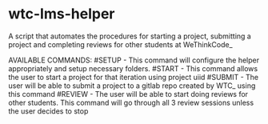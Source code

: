 # wtc-lms-helper
A script that automates the procedures for starting a project, submitting a project and completing reviews for other students at WeThinkCode_

AVAILABLE COMMANDS:
#SETUP - This command will configure the helper appropriately and setup necessary folders.
#START - This command allows the user to start a project for that iteration using project uiid
#SUBMIT - The user will be able to submit a project to a gitlab repo created by WTC_ using this command
#REVIEW - The user will be able to start doing reviews for other students. This command will go through all 3 review sessions unless the user decides to stop
